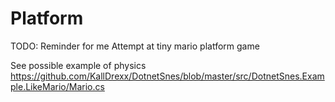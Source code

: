 Platform
========

TODO: Reminder for me
Attempt at tiny mario platform game

See possible example of physics
https://github.com/KallDrexx/DotnetSnes/blob/master/src/DotnetSnes.Example.LikeMario/Mario.cs

